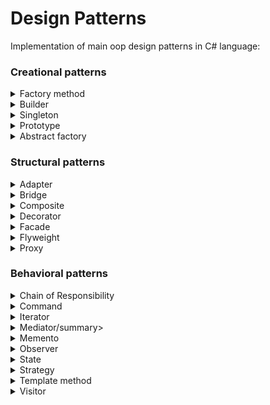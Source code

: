 # Design Patterns
Implementation of main oop design patterns in C# language:

### Creational patterns

<details>
  <summary>Factory method</summary>
</details>

<details>
  <summary>Builder</summary>
</details>

<details>
  <summary>Singleton</summary>
</details>

<details>
  <summary>Prototype</summary>
</details>

<details>
  <summary>Abstract factory</summary>
</details>

### Structural patterns

<details>
  <summary>Adapter</summary>
</details>

<details>
  <summary>Bridge</summary>
</details>

<details>
  <summary>Composite</summary>
</details>

<details>
  <summary>Decorator</summary>
</details>

<details>
  <summary>Facade</summary>
</details>

<details>
  <summary>Flyweight</summary>
</details>

<details>
  <summary>Proxy</summary>
</details>

### Behavioral patterns

<details>
  <summary>Chain of Responsibility</summary>
</details>

<details>
  <summary>Command</summary>
</details>

<details>
  <summary>Iterator</summary>
</details>

<details>
  <summary>Mediator/summary>
</details>

<details>
  <summary>Memento</summary>
</details>

<details>
  <summary>Observer</summary>
</details>

<details>
  <summary>State</summary>
</details>

<details>
  <summary>Strategy</summary>
</details>

<details>
  <summary>Template method</summary>
</details>

<details>
  <summary>Visitor</summary>
</details>
